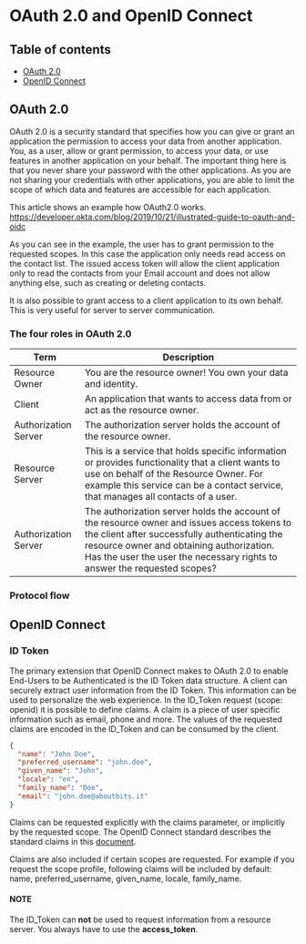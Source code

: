 # OAuth 2.0 and OpenID Connect

## Table of contents

- [OAuth 2.0](#oauth-2.0)
- [OpenID Connect](#openid-connect)

## OAuth 2.0

OAuth 2.0 is a security standard that specifies how you can give or grant an application the permission to access your data from another application.
You, as a user, allow or grant permission, to access your data, or use features in another application on your behalf. The important thing here is that you never share your password with the other applications. As you are not sharing your credentials with other applications, you are able to limit the scope of which data and features are accessible for each application.

This article shows an example how OAuth2.0 works. https://developer.okta.com/blog/2019/10/21/illustrated-guide-to-oauth-and-oidc

As you can see in the example, the user has to grant permission to the requested scopes. In this case the application only needs read access on the contact list. The issued access token will allow the client application only to read the contacts from your Email account and does not allow anything else, such as creating or deleting contacts.

It is also possible to grant access to a client application to its own behalf. This is very useful for server to server communication.

### The four roles in OAuth 2.0 

| Term                 | Description                                                                                                                                                                                                                                                          |
| -------------------- | -------------------------------------------------------------------------------------------------------------------------------------------------------------------------------------------------------------------------------------------------------------------- |
| Resource Owner       | You are the resource owner! You own your data and identity.                                                                                                                                                                                                          |
| Client               | An application that wants to access data from or act as the resource owner.                                                                                                                                                                                          |
| Authorization Server | The authorization server holds the account of the resource owner.                                                                                                                                                                                                    |
| Resource Server      | This is a service that holds specific information or provides functionality that a client wants to use on behalf of the Resource Owner. For example this service can be a contact service, that manages all contacts of a user.                                      |
| Authorization Server | The authorization server holds the account of the resource owner and issues access tokens to the client after successfully authenticating the resource owner and obtaining authorization. Has the user the user the necessary rights to answer the requested scopes? |

### Protocol flow

## OpenID Connect

### ID Token

The primary extension that OpenID Connect makes to OAuth 2.0 to enable End-Users to be Authenticated is the ID Token data structure. A client can securely extract user information from the ID Token. This information can be used to personalize the web experience. In the ID_Token request (scope: openid) it is possible to define claims. A claim is a piece of user specific information such as email, phone and more. The values of the requested claims are encoded in the ID_Token and can be consumed by the client.

```json
{
  "name": "John Doe",
  "preferred_username": "john.doe",
  "given_name": "John",
  "locale": "en",
  "family_name": "Doe",
  "email": "john.doe@aboutbits.it"
}
```

Claims can be requested explicitly with the claims parameter, or implicitly by the requested scope. The OpenID Connect standard describes the standard claims in this [document](https://openid.net/specs/openid-connect-core-1_0.html#StandardClaims).

Claims are also included if certain scopes are requested. For example if you request the scope profile, following claims will be included by default: name, preferred_username, given_name, locale, family_name.

#### NOTE

The ID_Token can **not** be used to request information from a resource server. You always have to use the **access_token**.
